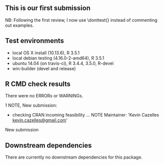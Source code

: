 ## This is our first submission

NB: Following the first review, I now use \donttest{} instead of commenting out
examples.

## Test environments

* local OS X install (10.13.6), R 3.5.1
* local debian testing (4.16.0-2-amd64), R 3.5.1
* ubuntu 14.04 (on travis-ci), R 3.4.4, 3.5.0, R-devel
* win-builder (devel and release)


## R CMD check results

There were no ERRORs or WARNINGs.

1 NOTE, New submission:

* checking CRAN incoming feasibility ... NOTE
Maintainer: 'Kevin Cazelles <kevin.cazelles@gmail.com>'

New submission


## Downstream dependencies

There are currently no downstream dependencies for this package.
